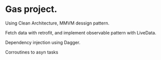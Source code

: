 # Gas project.


Using Clean Architecture, MMVM dessign pattern. 

Fetch data with retrofit, and implement observable pattern with LiveData.

Dependency injection using Dagger.

Corroutines to asyn tasks
